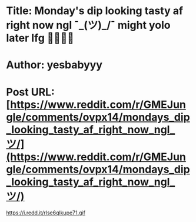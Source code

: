 # Title: Monday's dip looking tasty af right now ngl ¯\_(ツ)_/¯ might yolo later lfg 🚀🚀🚀🚀
# Author: yesbabyyy
# Post URL: [https://www.reddit.com/r/GMEJungle/comments/ovpx14/mondays_dip_looking_tasty_af_right_now_ngl_ツ/](https://www.reddit.com/r/GMEJungle/comments/ovpx14/mondays_dip_looking_tasty_af_right_now_ngl_ツ/)


https://i.redd.it/rlse6qlkupe71.gif